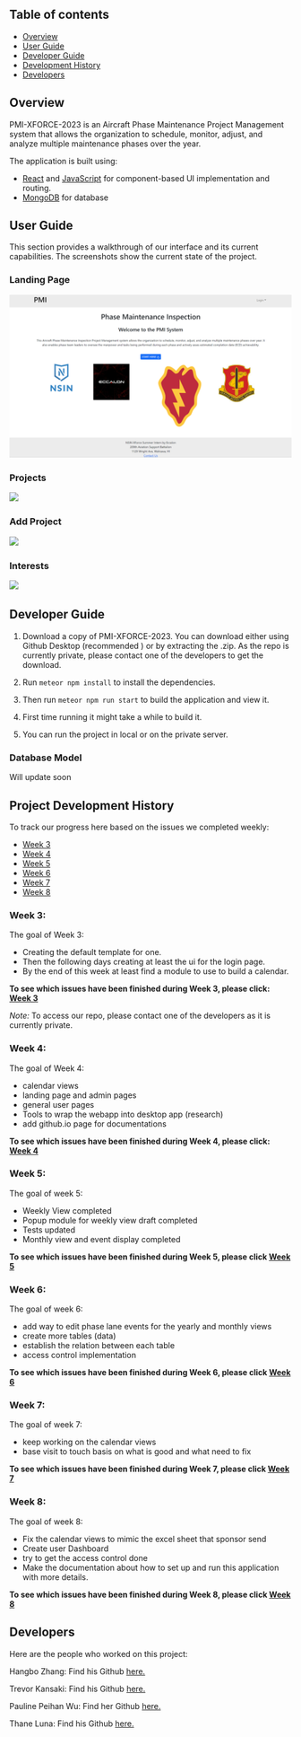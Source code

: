 ## Table of contents
* [Overview](#overview)
* [User Guide](#user-guide)
* [Developer Guide](#developer-guide)
* [Development History](#project-development-history)
* [Developers](#developers)

## Overview

PMI-XFORCE-2023 is an Aircraft Phase Maintenance Project Management system that allows the organization to schedule, monitor, adjust, and analyze multiple maintenance phases over the year. 

The application is built using:
- [React](https://react.dev/) and [JavaScript](https://www.javascript.com/) for component-based UI implementation and routing.
- [MongoDB](https://www.mongodb.com/) for database

## User Guide
This section provides a walkthrough of our interface and its current capabilities. The screenshots show the current state of the project. 

### Landing Page
<img src="./images/Landing-page.png">

### Projects

<img src="./images/">

### Add Project

<img src="./images/">

### Interests
<img src="./images/">



## Developer Guide
1. Download a copy of PMI-XFORCE-2023. You can download either using Github Desktop (recommended
) or by extracting the .zip. As the repo is currently private, please contact one of the
 developers to get the download.

2. Run ``meteor npm install`` to install the dependencies.

3. Then run ``meteor npm run start`` to build the application and view it.

4. First time running it might take a while to build it.

5. You can run the project in local or on the private server.

### Database Model
Will update soon

## Project Development History

To track our progress here based on the issues we completed weekly:
- [Week 3](https://github.com/orgs/PMI-XFORCE-2023/projects/10/views/1)
- [Week 4](https://github.com/orgs/PMI-XFORCE-2023/projects/11/views/1)
- [Week 5](https://github.com/orgs/PMI-XFORCE-2023/projects/13/views/1)
- [Week 6](https://github.com/orgs/PMI-XFORCE-2023/projects/14/views/1)
- [Week 7](https://github.com/orgs/PMI-XFORCE-2023/projects/16/views/1)
- [Week 8](https://github.com/orgs/PMI-XFORCE-2023/projects/17/views/1)


### Week 3: 
The goal of Week 3:
- Creating the default template for one.
- Then the following days creating at least the ui for the login page.
- By the end of this week at least find a module to use to build a calendar.

**To see which issues have been finished during Week 3, please click: [Week 3](https://github.com/orgs/PMI-XFORCE-2023/projects/10/views/1)**

_Note:_ To access our repo, please contact one of the developers as it is currently private.

### Week 4: 
The goal of Week 4:
- calendar views
- landing page and admin pages
- general user pages
- Tools to wrap the webapp into desktop app (research)
- add github.io page for documentations

**To see which issues have been finished during Week 4, please click: [Week 4](https://github.com/orgs/PMI-XFORCE-2023/projects/11/views/1)**

### Week 5:
The goal of week 5:
- Weekly View completed
- Popup module for weekly view draft completed
- Tests updated
- Monthly view and event display completed

**To see which issues have been finished during Week 5, please click [Week 5](https://github.com/orgs/PMI-XFORCE-2023/projects/13/views/1)**

### Week 6:
The goal of week 6:
- add way to edit phase lane events for the yearly and monthly views
- create more tables (data)
- establish the relation between each table
- access control implementation

**To see which issues have been finished during Week 6, please click [Week 6](https://github.com/orgs/PMI-XFORCE-2023/projects/14/views/1)**

### Week 7:
The goal of week 7:
- keep working on the calendar views
- base visit to touch basis on what is good and what need to fix

**To see which issues have been finished during Week 7, please click [Week 7](https://github.com/orgs/PMI-XFORCE-2023/projects/16/views/1)**

### Week 8:
The goal of week 8:
- Fix the calendar views to mimic the excel sheet that sponsor send
- Create user Dashboard
- try to get the access control done
- Make the documentation about how to set up and run this application with more details.

**To see which issues have been finished during Week 8, please click [Week 8](https://github.com/orgs/PMI-XFORCE-2023/projects/17/views/1)**

## Developers
Here are the people who worked on this project:

Hangbo Zhang: Find his Github <a href = "https://github.com/hangbozhang">here.</a> 

Trevor Kansaki: Find his Github <a href = "https://github.com/tkansaki">here.</a> 

Pauline Peihan Wu: Find her Github <a href = "https://github.com/Pauline-Peihan-Wu">here.</a> 

Thane Luna: Find his Github <a href = "https://github.com/Thaneluna">here.</a> 





